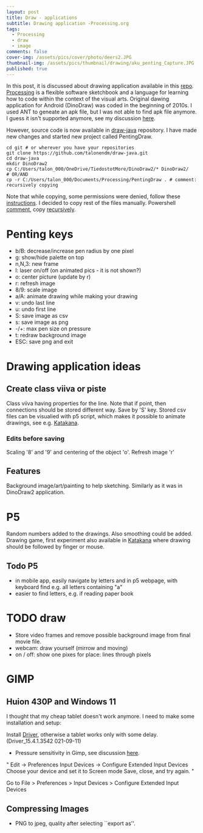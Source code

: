 ```yaml
---
layout: post
title: Draw - applications
subtitle: Drawing application -Processing.org
tags:
  - Processing 
  - draw
  - image
comments: false
cover-img: /assets/pics/cover/photo/deers2.JPG
thumbnail-img: /assets/pics/thumbnail/drawing/aku_penting_Capture.JPG
published: true
---
```

In this post, it is discussed about drawing application available in this [repo](https://github.com/talonendm/draw-java). [Processing](https://processing.org/) is a flexible software sketchbook and a language for learning how to code within the context of the visual arts. Original dawing application for Android (DinoDraw) was coded in the beginning of 2010s. I used ANT to geneate an apk file, but I was not able to find apk file anymore. I guess it isn't supported anymore, see my discussion [here](https://talonendm.github.io/2020-11-29-apk/). 

However, source code is now available in [draw-java](https://github.com/talonendm/draw-java) repository. I have made new changes and started new project called PentingDraw.

~~~
cd git # or wherever you have your repositories
git clone https://github.com/talonendm/draw-java.git
cd draw-java
mkdir DinoDraw2
cp C:/Users/talon_000/OneDrive/TiedostotMore/DinoDraw2/* DinoDraw2/
# OR/AND
cp -r C:/Users/talon_000/Documents/Processing/PentingDraw . # comment: recursively copying
~~~

Note that while copying, some permissions were denied, follow these [instructions](https://unix.stackexchange.com/questions/73838/cp-permission-denied-when-copy-a-file-owned-by-root/73842). I decided to copy rest of the files manually. Powershell [comment](https://stackoverflow.com/questions/2997578/how-do-i-comment-on-the-windows-command-line), copy [recursively](https://unix.stackexchange.com/questions/103031/cp-all-files-and-subdirectories-in-a-directory-ksh).

# Penting keys

- b/B: decrease/increase pen radius by one pixel
- g: show/hide palette on top
- n,N,3: new frame
- l: laser on/off (on animated pics - it is not shown?)
- o: center picture (update by r)
- r: refresh image
- 8/9: scale image
- a/A: animate drawing while making your drawing
- v: undo last line
- u: undo first line
- S: save image as csv
- s: save image as png
- -/+: max pen size on pressure
- t: redraw background image
- ESC: save png and exit  


# Drawing application ideas

## Create class viiva or piste
Class viiva having properties for the line. Note that if point, then connections should be stored different way. Save by 'S' key. Stored csv files can be visualied with p5 script, which makes it possible to animate drawings, see e.g. [Katakana](https://talonendm.github.io/katakana/).

### Edits before saving
Scaling '8' and '9' and centering of the object 'o'. Refresh image 'r'

## Features
Background image/art/painting to help sketching. Similarly as it was in DinoDraw2 application.

# P5
Random numbers added to the drawings. Also smoothing could be added. Drawing game, first experiment also available in [Katakana](https://talonendm.github.io/katakana/) where drawing should be followed by finger or mouse.

## Todo P5
- in mobile app, easily navigate by letters and in p5 webpage, with keyboard find e.g. all letters containing "a"
- easier to find letters, e.g. if reading paper book


# TODO draw
- Store video frames and remove possible background image from final movie file.
- webcam: draw yourself (mirrow and moving)
- on / off: show one pixes for place: lines through pixels


# GIMP

## Huion 430P and Windows 11

I thought that my cheap tablet doesn't work anymore. I need to make some installation and setup:

Install [Driver](https://www.huion.com/index.php?m=content&c=index&a=lists&catid=16&down_title2=H430P), otherwise a tablet works only with some delay. (Driver_15.4.1.3542   021-09-11)

- Pressure sensitivity in Gimp, see discussion [here](https://askubuntu.com/questions/48771/how-to-set-pressure-sensitivity-in-gimp-to-control-line-thickness).

"
Edit -> Preferences
Input Devices -> Configure Extended Input Devices
Choose your device and set it to Screen mode
Save, close, and try again.
"

Go to File > Preferences > Input Devices > Configure Extended Input Devices

## Compressing Images

- PNG to jpeg, quality after selecting ``export as''. 

